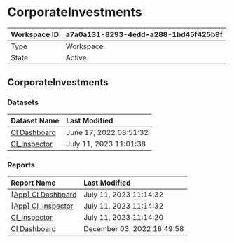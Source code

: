 



# CorporateInvestments

|Workspace ID|a7a0a131-8293-4edd-a288-1bd45f425b9f|
| :--- | :--- |
|Type|Workspace|
|State|Active|

## CorporateInvestments

### Datasets

|Dataset Name|Last Modified|
| :--- | :--- |
|[CI Dashboard](../Datasets/CI-Dashboard.md)|June 17, 2022 08:51:32|
|[CI_Inspector](../Datasets/CI_Inspector.md)|July 11, 2023 11:01:38|

### Reports

|Report Name|Last Modified|
| :--- | :--- |
|[[App] CI Dashboard](../Reports/[App]-CI-Dashboard.md)|July 11, 2023 11:14:32|
|[[App] CI_Inspector](../Reports/[App]-CI_Inspector.md)|July 11, 2023 11:14:32|
|[CI_Inspector](../Reports/CI_Inspector.md)|July 11, 2023 11:14:20|
|[CI Dashboard](../Reports/CI-Dashboard.md)|December 03, 2022 16:49:58|
